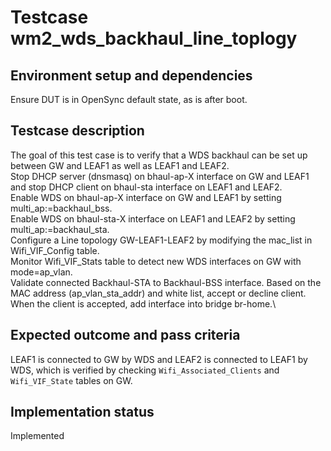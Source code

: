 # Testcase wm2_wds_backhaul_line_toplogy

## Environment setup and dependencies

Ensure DUT is in OpenSync default state, as is after boot.

## Testcase description

The goal of this test case is to verify that a WDS backhaul can be
set up between GW and LEAF1 as well as LEAF1 and LEAF2.\
Stop DHCP server (dnsmasq) on bhaul-ap-X interface on GW and LEAF1 and stop DHCP
client on bhaul-sta interface on LEAF1 and LEAF2.\
Enable WDS on bhaul-ap-X interface on GW and LEAF1 by setting multi_ap:=backhaul_bss.\
Enable WDS on bhaul-sta-X interface on LEAF1 and LEAF2 by setting
multi_ap:=backhaul_sta.\
Configure a Line topology GW-LEAF1-LEAF2 by modifying the mac_list in Wifi_VIF_Config table.\
Monitor Wifi_VIF_Stats table to detect new WDS interfaces on GW with
mode=ap_vlan.\
Validate connected Backhaul-STA to Backhaul-BSS interface.
Based on the MAC address (ap_vlan_sta_addr) and white list, accept or decline client.\
When the client is accepted, add interface into bridge br-home.\

## Expected outcome and pass criteria

LEAF1 is connected to GW by WDS and LEAF2 is connected to LEAF1 by WDS,
which is verified by checking `Wifi_Associated_Clients` and `Wifi_VIF_State` tables on GW.

## Implementation status

Implemented
